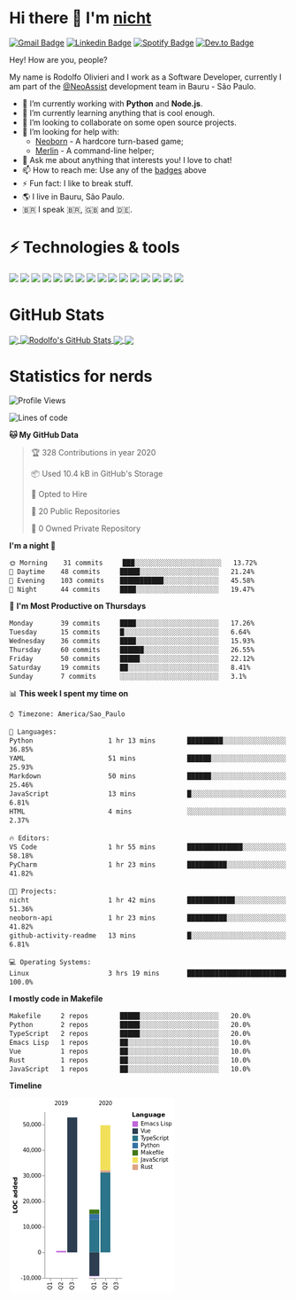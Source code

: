 # Hi there 👋 I'm [nicht](https://nicht.rocks)
[![Gmail Badge](https://img.shields.io/badge/-rodolfo.olivieri3@gmail.com-c14438?style=for-the-badge&logo=Gmail&logoColor=white)](mailto:rodolfo.olivieri3@gmail.com "Connect via Email")
[![Linkedin Badge](https://img.shields.io/badge/-Rodolfo%20Olivieri-0072b1?style=for-the-badge&logo=Linkedin&logoColor=white)](https://www.linkedin.com/in/rodolfoolivieri/ "Connect on LinkedIn")
[![Spotify Badge](https://img.shields.io/badge/-Spotify-1DB954?style=for-the-badge&logo=Spotify&logoColor=white)](https://open.spotify.com/user/22ydzsykc57ailqsqbn4ycwsq)
[![Dev.to Badge](https://img.shields.io/badge/DEV.TO-%230A0A0A.svg?style=for-the-badge&logo=dev-to&logoColor=white)](https://dev.to/nicht)


Hey! How are you, people?

My name is Rodolfo Olivieri and I work as a Software Developer, currently I am part of the [@NeoAssist](https://github.com/NeoAssist) development team in Bauru - São Paulo.

- 🔭 I’m currently working with **Python** and **Node.js**.
- 🌱 I’m currently learning anything that is cool enough.
- 👯 I’m looking to collaborate on some open source projects.
- 🤔 I’m looking for help with:
    * [Neoborn](https://github.com/neoborn-io) - A hardcore turn-based game;
    * [Merlin](https://github.com/nicht/merlin) - A command-line helper;
- 💬 Ask me about anything that interests you! I love to chat!
- 📫 How to reach me: Use any of the [badges](#hi-there--im-nicht) above
- ⚡ Fun fact: I like to break stuff. 
- 🌎 I live in Bauru, São Paulo.
- 🇧🇷 I speak 🇧🇷, 🇬🇧 and 🇩🇪.

# ⚡ Technologies & tools

![](https://img.shields.io/badge/OS-Linux-informational?style=flat&logo=linux&logoColor=white&color=6E5A93)
![](https://img.shields.io/badge/Distro-Fedora-informational?style=flat&logo=fedora&logoColor=white&color=6E5A93)
![](https://img.shields.io/badge/Editor-PyCharm-informational?style=flat&logo=intellij-idea&logoColor=white&color=6E5A93)
![](https://img.shields.io/badge/Code-Python-informational?style=flat&logo=python&logoColor=white&color=6E5A93)
![](https://img.shields.io/badge/Code-JavaScript-informational?style=flat&logo=javascript&logoColor=white&color=6E5A93)
![](https://img.shields.io/badge/Code-TypeScript-informational?style=flat&logo=typescript&logoColor=white&color=6E5A93)
![](https://img.shields.io/badge/Code-Golang-informational?style=flat&logo=go&logoColor=white&color=6E5A93)
![](https://img.shields.io/badge/Code-Ruby-informational?style=flat&logo=ruby&logoColor=white&color=6E5A93)
![](https://img.shields.io/badge/Code-React-informational?style=flat&logo=react&logoColor=white&color=6E5A93)
![](https://img.shields.io/badge/Shell-Bash-informational?style=flat&logo=gnu-bash&logoColor=white&color=6E5A93)
![](https://img.shields.io/badge/Tools-PostgreSQL-informational?style=flat&logo=postgresql&logoColor=white&color=6E5A93)
![](https://img.shields.io/badge/Tools-MySQL-informational?style=flat&logo=mysql&logoColor=white&color=6E5A93)
![](https://img.shields.io/badge/Tools-Docker-informational?style=flat&logo=docker&logoColor=white&color=6E5A93)
![](https://img.shields.io/badge/Tools-Kubernetes-informational?style=flat&logo=kubernetes&logoColor=white&color=6E5A93)
![](https://img.shields.io/badge/Cloud-Digital_Ocean-informational?style=flat&logo=digitalocean&logoColor=white&color=6E5A93)
![](https://img.shields.io/badge/Cloud-Amazon_AWS-informational?style=flat&logo=amazon-aws&logoColor=white&color=6E5A93)

# GitHub Stats
<a href="https://github.com/nicht/nicht">
  <img align="center" src="https://github-readme-stats.vercel.app/api/top-langs/?username=nicht&hide=TeX&layout=compact&theme=nightowl" />
</a>
<a href="https://github.com/nicht/nicht">
  <img align="center" src="https://github-readme-stats.vercel.app/api?username=nicht&show_icons=true&theme=nightowl&include_all_commits=true" alt="Rodolfo's GitHub Stats" />
</a>

<a href="https://github.com/neoborn-io/neoborn-api">
  <img align="center" src="https://github-readme-stats.vercel.app/api/pin/?username=neoborn-io&repo=neoborn-api&theme=nightowl" />
</a>
<a href="https://github.com/neoborn-io/neoborn">
  <img align="center" src="https://github-readme-stats.vercel.app/api/pin/?username=neoborn-io&repo=neoborn&theme=nightowl" />
</a>

# Statistics for nerds
<!--START_SECTION:waka-->
![Profile Views](http://img.shields.io/badge/Profile%20Views-9-blue)

![Lines of code](https://img.shields.io/badge/From%20Hello%20World%20I've%20written-3.1%20million%20Lines%20of%20code-blue)

**🐱 My GitHub Data** 

> 🏆 328 Contributions in year 2020
 > 
> 📦 Used 10.4 kB in GitHub's Storage 
 > 
> 💼 Opted to Hire
 > 
> 📜 20 Public Repositories 
 > 
> 🔑 0 Owned Private Repository 
 > 
**I'm a night 🦉** 

```text
🌞 Morning    31 commits     ███░░░░░░░░░░░░░░░░░░░░░░   13.72% 
🌆 Daytime    48 commits     █████░░░░░░░░░░░░░░░░░░░░   21.24% 
🌃 Evening    103 commits    ███████████░░░░░░░░░░░░░░   45.58% 
🌙 Night      44 commits     ████░░░░░░░░░░░░░░░░░░░░░   19.47%

```
📅 **I'm Most Productive on Thursdays** 

```text
Monday       39 commits     ████░░░░░░░░░░░░░░░░░░░░░   17.26% 
Tuesday      15 commits     █░░░░░░░░░░░░░░░░░░░░░░░░   6.64% 
Wednesday    36 commits     ████░░░░░░░░░░░░░░░░░░░░░   15.93% 
Thursday     60 commits     ██████░░░░░░░░░░░░░░░░░░░   26.55% 
Friday       50 commits     █████░░░░░░░░░░░░░░░░░░░░   22.12% 
Saturday     19 commits     ██░░░░░░░░░░░░░░░░░░░░░░░   8.41% 
Sunday       7 commits      ░░░░░░░░░░░░░░░░░░░░░░░░░   3.1%

```


📊 **This week I spent my time on** 

```text
⌚︎ Timezone: America/Sao_Paulo

💬 Languages: 
Python                   1 hr 13 mins        █████████░░░░░░░░░░░░░░░░   36.85% 
YAML                     51 mins             ██████░░░░░░░░░░░░░░░░░░░   25.93% 
Markdown                 50 mins             ██████░░░░░░░░░░░░░░░░░░░   25.46% 
JavaScript               13 mins             █░░░░░░░░░░░░░░░░░░░░░░░░   6.81% 
HTML                     4 mins              ░░░░░░░░░░░░░░░░░░░░░░░░░   2.37%

🔥 Editors: 
VS Code                  1 hr 55 mins        ██████████████░░░░░░░░░░░   58.18% 
PyCharm                  1 hr 23 mins        ██████████░░░░░░░░░░░░░░░   41.82%

🐱‍💻 Projects: 
nicht                    1 hr 42 mins        ████████████░░░░░░░░░░░░░   51.36% 
neoborn-api              1 hr 23 mins        ██████████░░░░░░░░░░░░░░░   41.82% 
github-activity-readme   13 mins             █░░░░░░░░░░░░░░░░░░░░░░░░   6.81%

💻 Operating Systems: 
Linux                    3 hrs 19 mins       █████████████████████████   100.0%

```

**I mostly code in Makefile** 

```text
Makefile     2 repos        █████░░░░░░░░░░░░░░░░░░░░   20.0% 
Python       2 repos        █████░░░░░░░░░░░░░░░░░░░░   20.0% 
TypeScript   2 repos        █████░░░░░░░░░░░░░░░░░░░░   20.0% 
Emacs Lisp   1 repos        ██░░░░░░░░░░░░░░░░░░░░░░░   10.0% 
Vue          1 repos        ██░░░░░░░░░░░░░░░░░░░░░░░   10.0% 
Rust         1 repos        ██░░░░░░░░░░░░░░░░░░░░░░░   10.0% 
JavaScript   1 repos        ██░░░░░░░░░░░░░░░░░░░░░░░   10.0%

```


**Timeline**

![Chart not found](https://github.com/nicht/nicht/blob/master/charts/bar_graph.png) 


<!--END_SECTION:waka-->